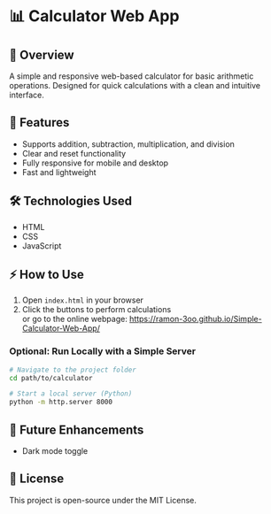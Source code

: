 # 📊 Calculator Web App  

## 🚀 Overview  
A simple and responsive web-based calculator for basic arithmetic operations. Designed for quick calculations with a clean and intuitive interface.  

## 🔹 Features  
- Supports addition, subtraction, multiplication, and division  
- Clear and reset functionality  
- Fully responsive for mobile and desktop  
- Fast and lightweight  

## 🛠 Technologies Used  
- HTML  
- CSS  
- JavaScript  

## ⚡ How to Use  
1. Open `index.html` in your browser  
2. Click the buttons to perform calculations  
or go to the online webpage: https://ramon-3oo.github.io/Simple-Calculator-Web-App/

### Optional: Run Locally with a Simple Server  
```sh
# Navigate to the project folder
cd path/to/calculator

# Start a local server (Python)
python -m http.server 8000
```

## 🔮 Future Enhancements
-   Dark mode toggle

## 📜 License
This project is open-source under the MIT License.

